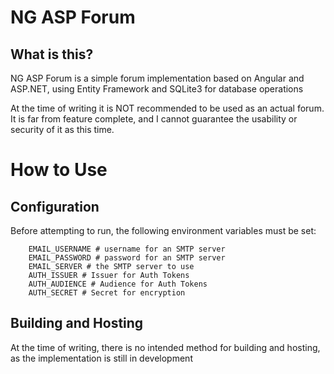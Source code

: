# NG ASP Forum

## What is this?
NG ASP Forum is a simple forum implementation based on Angular and ASP.NET, using Entity Framework and SQLite3 for database operations

At the time of writing it is NOT recommended to be used as an actual forum. It is far from feature complete, and I cannot guarantee the usability or security of it as this time.

# How to Use

## Configuration
Before attempting to run, the following environment variables must be set:
```
    EMAIL_USERNAME # username for an SMTP server
    EMAIL_PASSWORD # password for an SMTP server
    EMAIL_SERVER # the SMTP server to use
    AUTH_ISSUER # Issuer for Auth Tokens
    AUTH_AUDIENCE # Audience for Auth Tokens
    AUTH_SECRET # Secret for encryption
```

## Building and Hosting
At the time of writing, there is no intended method for building and hosting, as the implementation is still in development